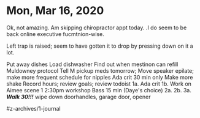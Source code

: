 # Mon, Mar 16, 2020
Ok, not amazing. Am skipping chiropractor appt today. .I do seem to be back online executive fucmtnion-wise.

Left trap is raised; seem to have gotten it to drop by pressing down on it a lot. 

Put away dishes
Load dishwasher
Find out when mestinon can refill
Muldowney protocol
Tell M pickup meds tomorrow;
Move speaker
epilate; make more frequent schedule for nipples
Ada crit 30 min only
Make more shake
Record hours; review goals; review todoist
1a. Ada crit
1b. Work on Aimee scene 1
2:30pm workshop
Bass 15 min (Daye's choice)
2a. 
2b. 
3a. 
***Walk 30!!!***
wipe down doorhandles, garage door, opener


#z-archives/1-journal